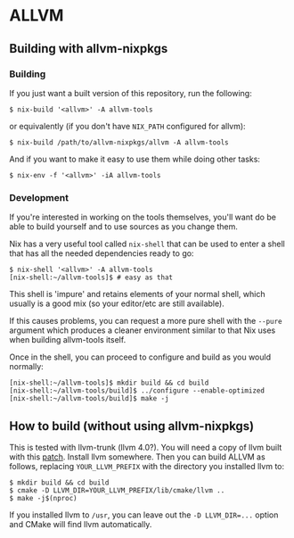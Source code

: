 # ALLVM

## Building with allvm-nixpkgs

### Building
If you just want a built version of this repository, run the following:
```console
$ nix-build '<allvm>' -A allvm-tools
```

or equivalently (if you don't have `NIX_PATH` configured for allvm):
```console
$ nix-build /path/to/allvm-nixpkgs/allvm -A allvm-tools
```

And if you want to make it easy to use them while doing other tasks:
```console
$ nix-env -f '<allvm>' -iA allvm-tools
```

### Development

If you're interested in working on the tools themselves,
you'll want do be able to build yourself and to use
sources as you change them.

Nix has a very useful tool called `nix-shell` that can
be used to enter a shell that has all the needed dependencies
ready to go:
```console
$ nix-shell '<allvm>' -A allvm-tools
[nix-shell:~/allvm-tools]$ # easy as that
```
This shell is 'impure' and retains elements of your normal shell,
which usually is a good mix (so your editor/etc are still available).

If this causes problems, you can request a more pure shell
with the `--pure` argument which produces a cleaner environment
similar to that Nix uses when building allvm-tools itself.

Once in the shell, you can proceed to configure and build
as you would normally:

```console
[nix-shell:~/allvm-tools]$ mkdir build && cd build
[nix-shell:~/allvm-tools/build]$ ../configure --enable-optimized
[nix-shell:~/allvm-tools/build]$ make -j
```


## How to build (without using allvm-nixpkgs)

This is tested with llvm-trunk (llvm 4.0?). You will need a copy of llvm built
with this [patch](https://gitlab-beta.engr.illinois.edu/llvm/allvm-nixpkgs/raw/master/pkgs/development/compilers/llvm/master/patches/llvm-R_X86_64_NONE.patch).
Install llvm somewhere. Then you can build ALLVM as follows, replacing
`YOUR_LLVM_PREFIX` with the directory you installed llvm to:

```console
$ mkdir build && cd build
$ cmake -D LLVM_DIR=YOUR_LLVM_PREFIX/lib/cmake/llvm ..
$ make -j$(nproc)
```

If you installed llvm to `/usr`, you can leave out the `-D LLVM_DIR=...` option
and CMake will find llvm automatically.

